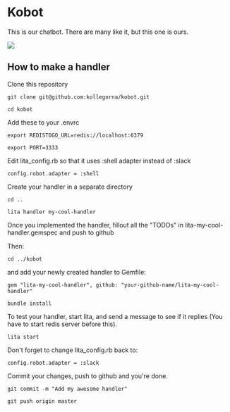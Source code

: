 # Kobot

This is our chatbot. There are many like it, but this one is ours.

![](http://media.giphy.com/media/vPH4IIua3umxG/giphy.gif)

## How to make a handler

Clone this repository

`git clone git@github.com:kollegorna/kobot.git`

`cd kobot`

Add these to your .envrc

`export REDISTOGO_URL=redis://localhost:6379`

`export PORT=3333`
 
Edit lita_config.rb so that it uses :shell adapter instead of :slack

`config.robot.adapter = :shell`

Create your handler in a separate directory

`cd ..`

`lita handler my-cool-handler`

Once you implemented the handler, fillout all the "TODOs" in lita-my-cool-handler.gemspec and push to github

Then:

`cd ../kobot` 

and add your newly created handler to Gemfile:

`gem "lita-my-cool-handler", github: "your-github-name/lita-my-cool-handler"`

`bundle install`

To test your handler, start lita, and send a message to see if it replies (You have to start redis server before this).

`lita start`

Don't forget to change lita_config.rb back to:

`config.robot.adapter = :slack`

Commit your changes, push to github and you're done.

`git commit -m "Add my awesome handler"`

`git push origin master`
